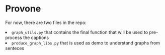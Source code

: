# Provone

For now, there are two files in the repo:
    <li> <code>graph_utils.py</code> that contains the final function that will be used to pre-process the captions</li>
    <li> <code>produce_graph_libs.py</code> that is used as demo to understand graphs from senteces</li>
